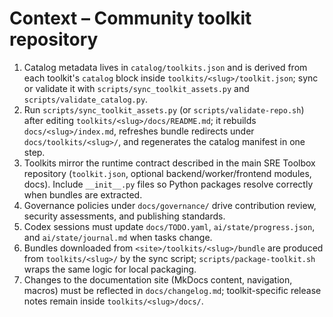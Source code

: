 # Context – Community toolkit repository

1. Catalog metadata lives in `catalog/toolkits.json` and is derived from each toolkit's `catalog` block inside `toolkits/<slug>/toolkit.json`; sync or validate it with `scripts/sync_toolkit_assets.py` and `scripts/validate_catalog.py`.
2. Run `scripts/sync_toolkit_assets.py` (or `scripts/validate-repo.sh`) after editing `toolkits/<slug>/docs/README.md`; it rebuilds `docs/<slug>/index.md`, refreshes bundle redirects under `docs/toolkits/<slug>/`, and regenerates the catalog manifest in one step.
3. Toolkits mirror the runtime contract described in the main SRE Toolbox repository (`toolkit.json`, optional backend/worker/frontend modules, docs). Include `__init__.py` files so Python packages resolve correctly when bundles are extracted.
4. Governance policies under `docs/governance/` drive contribution review, security assessments, and publishing standards.
5. Codex sessions must update `docs/TODO.yaml`, `ai/state/progress.json`, and `ai/state/journal.md` when tasks change.
6. Bundles downloaded from `<site>/toolkits/<slug>/bundle` are produced from `toolkits/<slug>/` by the sync script; `scripts/package-toolkit.sh` wraps the same logic for local packaging.
7. Changes to the documentation site (MkDocs content, navigation, macros) must be reflected in `docs/changelog.md`; toolkit-specific
   release notes remain inside `toolkits/<slug>/docs/`.
